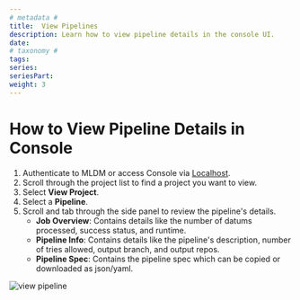 ```yaml
---
# metadata # 
title:  View Pipelines
description: Learn how to view pipeline details in the console UI.
date: 
# taxonomy #
tags: 
series:
seriesPart:
weight: 3
---
```


# How to View Pipeline Details in Console

1. Authenticate to MLDM or access Console via [Localhost](http://localhost).
2. Scroll through the project list to find a project you want to view.
3. Select **View Project**.
4. Select a **Pipeline**.
5. Scroll and tab through the side panel to review the pipeline's details.
    - **Job Overview**: Contains details like the number of datums processed, success status, and runtime. 
    - **Pipeline Info**: Contains details like the pipeline's description, number of tries allowed, output branch, and output repos. 
    - **Pipeline Spec**: Contains the pipeline spec which can be copied or downloaded as json/yaml.

![view pipeline](/images/console/view-pipeline.gif)